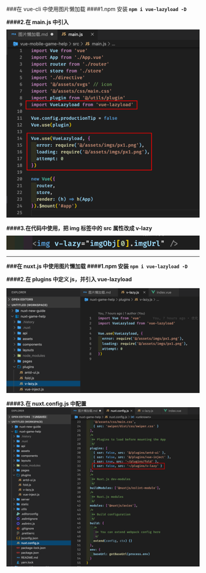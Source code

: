 ###在 vue-cli 中使用图片懒加载
####1.npm 安装<b>
`npm i vue-lazyload -D`

####2.<b>在 main.js 中引入
<img src="./imgs/4.png" style="padding-top: 10px">

####3.<b>在代码中使用，把 img 标签中的 src 属性改成 v-lazy
<img src="./imgs/5.png" style="padding-top: 10px">

<hr>

###在 nuxt.js 中使用图片懒加载
####1.npm 安装
`npm i vue-lazyload -D`

####2.<b>在 plugins 中定义 js，并引入 vue-lazyload

<img src="./imgs/6.png">

####3.<b>在 nuxt.config.js 中配置
<img src="./imgs/7.png">
